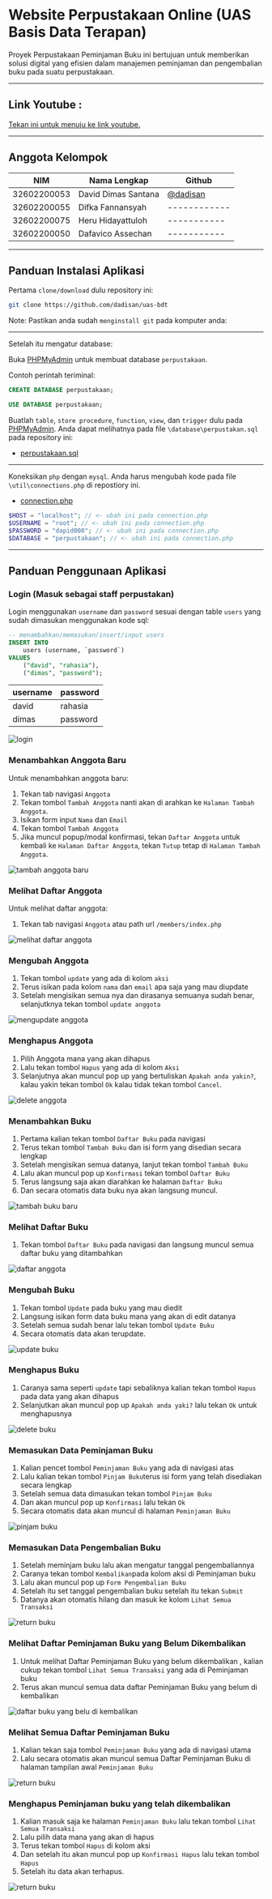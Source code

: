 # Website Perpustakaan Online (UAS Basis Data Terapan)

Proyek Perpustakaan Peminjaman Buku ini bertujuan untuk memberikan solusi digital yang efisien dalam manajemen peminjaman dan pengembalian buku pada suatu perpustakaan.

---

## Link Youtube :

[Tekan ini untuk menuju ke link youtube.](https://youtu.be/RCSNcFUOCYk?si=hj7vKDVS8B60tUkg)

---

## Anggota Kelompok

| NIM         | Nama Lengkap        | Github                                 |
| ----------- | ------------------- | -------------------------------------- |
| 32602200053 | David Dimas Santana | [@dadisan](https://github.com/dadisan) |
| 32602200055 | Difka Fannansyah    | ------------                           |
| 32602200075 | Heru Hidayattuloh   | -----------                            |
| 32602200050 | Dafavico Assechan   | -----------                            |

---

## Panduan Instalasi Aplikasi

Pertama `clone/download` dulu repository ini:

```bash
git clone https://github.com/dadisan/uas-bdt
```

Note: Pastikan anda sudah `menginstall git` pada komputer anda:

---

Setelah itu mengatur database:

Buka [PHPMyAdmin](http://localhost/phpmyadmin/) untuk membuat database `perpustakaan`.

Contoh perintah teriminal:

```sql
CREATE DATABASE perpustakaan;
```

```sql
USE DATABASE perpustakaan;
```

Buatlah `table`, `store procedure`, `function`, `view`, dan `trigger` dulu pada [PHPMyAdmin](http://localhost/phpmyadmin/). Anda dapat melihatnya pada file `\database\perpustakan.sql` pada repository ini:

- [perpustakaan.sql](./database/perpustakaan.sql)

---

Koneksikan `php` dengan `mysql`. Anda harus mengubah kode pada file `\util\connections.php` di repostiory ini.

- [connection.php](./util/connection.php)

```php
$HOST = "localhost"; // <- ubah ini pada connection.php
$USERNAME = "root"; // <- ubah ini pada connection.php
$PASSWORD = "dapid000"; // <- ubah ini pada connection.php
$DATABASE = "perpustakaan"; // <- ubah ini pada connection.php
```

---

## Panduan Penggunaan Aplikasi

### Login (Masuk sebagai staff perpustakan)

Login menggunakan `username` dan `password` sesuai dengan table `users` yang sudah dimasukan menggunakan kode sql:

```sql
-- menambahkan/memasukan/insert/input users
INSERT INTO
    users (username, `password`)
VALUES
    ("david", "rahasia"),
    ("dimas", "password");
```

| username | password |
| -------- | -------- |
| david    | rahasia  |
| dimas    | password |

![login](./images/login.gif)

### Menambahkan Anggota Baru

Untuk menambahkan anggota baru:

1. Tekan tab navigasi `Anggota`
2. Tekan tombol `Tambah Anggota` nanti akan di arahkan ke `Halaman Tambah Anggota`.
3. Isikan form input `Nama` dan `Email`
4. Tekan tombol `Tambah Anggota`
5. Jika muncul popup/modal konfirmasi, tekan `Daftar Anggota` untuk kembali ke `Halaman Daftar Anggota`, tekan `Tutup` tetap di `Halaman Tambah Anggota`.

![tambah anggota baru](./images/tambah-anggota-baru.gif)

### Melihat Daftar Anggota

Untuk melihat daftar anggota:

1. Tekan tab navigasi `Anggota` atau path url `/members/index.php`

![melihat daftar anggota](./images/melihat-daftar-anggota.gif)

### Mengubah Anggota

1. Tekan tombol `update` yang ada di kolom `aksi`
2. Terus isikan pada kolom `nama` dan `email` apa saja yang mau diupdate
3. Setelah mengisikan semua nya dan dirasanya semuanya sudah benar, selanjutknya tekan tombol `update anggota`

![mengupdate anggota](./images/update-anggota.gif)

### Menghapus Anggota

1. Pilih Anggota mana yang akan dihapus
2. Lalu tekan tombol `Hapus` yang ada di kolom `Aksi`
3. Selanjutnya akan muncul pop up yang bertuliskan `Apakah anda yakin?`, kalau yakin tekan tombol `Ok` kalau tidak tekan tombol `Cancel`.

![delete anggota](./images/delete-anggota.gif)

### Menambahkan Buku

1. Pertama kalian tekan tombol `Daftar Buku` pada navigasi
2. Terus tekan tombol `Tambah Buku` dan isi form yang disedian secara lengkap
3. Setelah mengisikan semua datanya, lanjut tekan tombol `Tambah Buku`
4. Lalu akan muncul pop up `Konfirmasi` tekan tombol `Daftar Buku`
5. Terus langsung saja akan diarahkan ke halaman `Daftar Buku`
6. Dan secara otomatis data buku nya akan langsung muncul.

![tambah buku baru](./images/tambah-daftar-buku.gif)

### Melihat Daftar Buku

1. Tekan tombol `Daftar Buku` pada navigasi dan langsung muncul semua daftar buku yang ditambahkan

![daftar anggota](./images/daftar-anggota.gif)

### Mengubah Buku

1. Tekan tombol `Update` pada buku yang mau diedit
2. Langsung isikan form data buku mana yang akan di edit datanya
3. Setelah semua sudah benar lalu tekan tombol `Update Buku`
4. Secara otomatis data akan terupdate.

![update buku](./images/update-buku.gif)

### Menghapus Buku

1. Caranya sama seperti `update` tapi sebaliknya kalian tekan tombol `Hapus` pada data yang akan dihapus
2. Selanjutkan akan muncul pop up `Apakah anda yaki?` lalu tekan `Ok` untuk menghapusnya

![delete buku](./images/delete-buku.gif)

### Memasukan Data Peminjaman Buku

1. Kalian pencet tombol `Peminjaman Buku` yang ada di navigasi atas
2. Lalu kalian tekan tombol `Pinjam Buku`terus isi form yang telah disediakan secara lengkap
3. Setelah semua data dimasukan tekan tombol `Pinjam Buku`
4. Dan akan muncul pop up `Konfirmasi` lalu tekan `Ok`
5. Secara otomatis data akan muncul di halaman `Peminjaman Buku`

![pinjam buku](./images/pinjam-buku.gif)

### Memasukan Data Pengembalian Buku

1. Setelah meminjam buku lalu akan mengatur tanggal pengembaliannya
2. Caranya tekan tombol `Kembalikan`pada kolom aksi di Peminjaman buku
3. Lalu akan muncul pop up `Form Pengembalian Buku`
4. Setelah itu set tanggal pengembalian buku setelah itu tekan `Submit`
5. Datanya akan otomatis hilang dan masuk ke kolom `Lihat Semua Transaksi`

![return buku](./images/kembalikan-buku.gif)

### Melihat Daftar Peminjaman Buku yang Belum Dikembalikan

1. Untuk melihat Daftar Peminjaman Buku yang belum dikembalikan , kalian cukup tekan tombol `Lihat Semua Transaksi` yang ada di Peminjaman buku
2. Terus akan muncul semua data daftar Peminjaman Buku yang belum di kembalikan

![daftar buku yang belu di kembalikan](./images/daftar-transaksi-yang-belum-dikembalikan.gif)

### Melihat Semua Daftar Peminjaman Buku

1.  Kalian tekan saja tombol `Peminjaman Buku` yang ada di navigasi utama
2.  Lalu secara otomatis akan muncul semua Daftar Peminjaman Buku di halaman tampilan awal `Peminjaman Buku`

![return buku](./images/peminjaman-buku.gif)

### Menghapus Peminjaman buku yang telah dikembalikan

1. Kalian masuk saja ke halaman `Peminjaman Buku` lalu tekan tombol `Lihat Semua Transaksi`
2. Lalu pilih data mana yang akan di hapus
3. Terus tekan tombol `Hapus` di kolom aksi
4. Dan setelah itu akan muncul pop up `Konfirmasi Hapus` lalu tekan tombol `Hapus`
5. Setelah itu data akan terhapus.

![return buku](./images/delete-borrow-book.gif)
